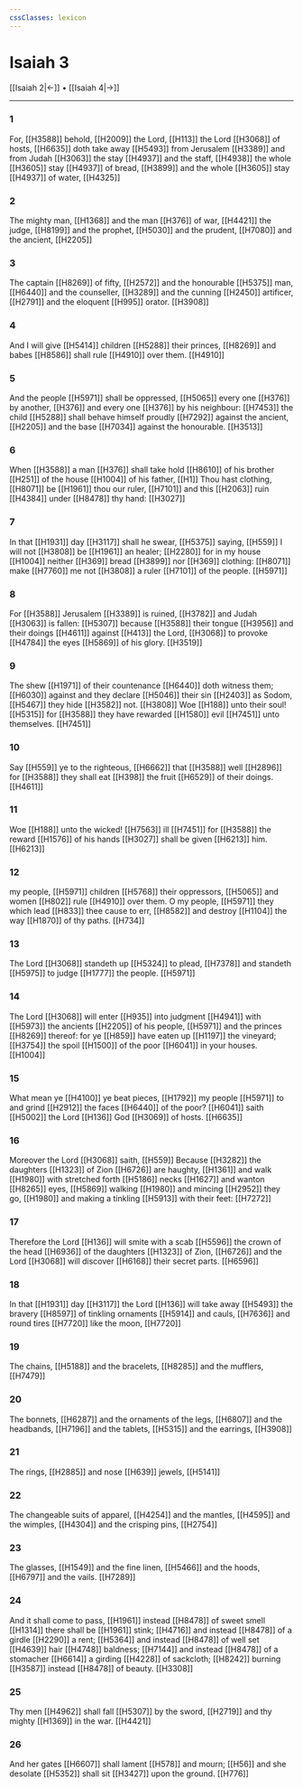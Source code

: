 ```yaml
---
cssClasses: lexicon
---
```

# Isaiah 3

[[Isaiah 2|←]] • [[Isaiah 4|→]]

---

### 1
For, [[H3588]] behold, [[H2009]] the Lord, [[H113]] the Lord [[H3068]] of hosts, [[H6635]] doth take away [[H5493]] from Jerusalem [[H3389]] and from Judah [[H3063]] the stay [[H4937]] and the staff, [[H4938]] the whole [[H3605]] stay [[H4937]] of bread, [[H3899]] and the whole [[H3605]] stay [[H4937]] of water, [[H4325]]

### 2
The mighty man, [[H1368]] and the man [[H376]] of war, [[H4421]] the judge, [[H8199]] and the prophet, [[H5030]] and the prudent, [[H7080]] and the ancient, [[H2205]]

### 3
The captain [[H8269]] of fifty, [[H2572]] and the honourable [[H5375]] man, [[H6440]] and the counseller, [[H3289]] and the cunning [[H2450]] artificer, [[H2791]] and the eloquent [[H995]] orator. [[H3908]]

### 4
And I will give [[H5414]] children [[H5288]] their princes, [[H8269]] and babes [[H8586]] shall rule [[H4910]] over them. [[H4910]]

### 5
And the people [[H5971]] shall be oppressed, [[H5065]] every one [[H376]] by another, [[H376]] and every one [[H376]] by his neighbour: [[H7453]] the child [[H5288]] shall behave himself proudly [[H7292]] against the ancient, [[H2205]] and the base [[H7034]] against the honourable. [[H3513]]

### 6
When [[H3588]] a man [[H376]] shall take hold [[H8610]] of his brother [[H251]] of the house [[H1004]] of his father, [[H1]] Thou hast clothing, [[H8071]] be [[H1961]] thou our ruler, [[H7101]] and this [[H2063]] ruin [[H4384]] under [[H8478]] thy hand: [[H3027]]

### 7
In that [[H1931]] day [[H3117]] shall he swear, [[H5375]] saying, [[H559]] I will not [[H3808]] be [[H1961]] an healer; [[H2280]] for in my house [[H1004]] neither [[H369]] bread [[H3899]] nor [[H369]] clothing: [[H8071]] make [[H7760]] me not [[H3808]] a ruler [[H7101]] of the people. [[H5971]]

### 8
For [[H3588]] Jerusalem [[H3389]] is ruined, [[H3782]] and Judah [[H3063]] is fallen: [[H5307]] because [[H3588]] their tongue [[H3956]] and their doings [[H4611]] against [[H413]] the Lord, [[H3068]] to provoke [[H4784]] the eyes [[H5869]] of his glory. [[H3519]]

### 9
The shew [[H1971]] of their countenance [[H6440]] doth witness them; [[H6030]] against and they declare [[H5046]] their sin [[H2403]] as Sodom, [[H5467]] they hide [[H3582]] not. [[H3808]] Woe [[H188]] unto their soul! [[H5315]] for [[H3588]] they have rewarded [[H1580]] evil [[H7451]] unto themselves. [[H7451]]

### 10
Say [[H559]] ye to the righteous, [[H6662]] that [[H3588]] well [[H2896]] for [[H3588]] they shall eat [[H398]] the fruit [[H6529]] of their doings. [[H4611]]

### 11
Woe [[H188]] unto the wicked! [[H7563]] ill [[H7451]] for [[H3588]] the reward [[H1576]] of his hands [[H3027]] shall be given [[H6213]] him. [[H6213]]

### 12
my people, [[H5971]] children [[H5768]] their oppressors, [[H5065]] and women [[H802]] rule [[H4910]] over them. O my people, [[H5971]] they which lead [[H833]] thee cause to err, [[H8582]] and destroy [[H1104]] the way [[H1870]] of thy paths. [[H734]]

### 13
The Lord [[H3068]] standeth up [[H5324]] to plead, [[H7378]] and standeth [[H5975]] to judge [[H1777]] the people. [[H5971]]

### 14
The Lord [[H3068]] will enter [[H935]] into judgment [[H4941]] with [[H5973]] the ancients [[H2205]] of his people, [[H5971]] and the princes [[H8269]] thereof: for ye [[H859]] have eaten up [[H1197]] the vineyard; [[H3754]] the spoil [[H1500]] of the poor [[H6041]] in your houses. [[H1004]]

### 15
What mean ye [[H4100]] ye beat pieces, [[H1792]] my people [[H5971]] to and grind [[H2912]] the faces [[H6440]] of the poor? [[H6041]] saith [[H5002]] the Lord [[H136]] God [[H3069]] of hosts. [[H6635]]

### 16
Moreover the Lord [[H3068]] saith, [[H559]] Because [[H3282]] the daughters [[H1323]] of Zion [[H6726]] are haughty, [[H1361]] and walk [[H1980]] with stretched forth [[H5186]] necks [[H1627]] and wanton [[H8265]] eyes, [[H5869]] walking [[H1980]] and mincing [[H2952]] they go, [[H1980]] and making a tinkling [[H5913]] with their feet: [[H7272]]

### 17
Therefore the Lord [[H136]] will smite with a scab [[H5596]] the crown of the head [[H6936]] of the daughters [[H1323]] of Zion, [[H6726]] and the Lord [[H3068]] will discover [[H6168]] their secret parts. [[H6596]]

### 18
In that [[H1931]] day [[H3117]] the Lord [[H136]] will take away [[H5493]] the bravery [[H8597]] of tinkling ornaments [[H5914]] and cauls, [[H7636]] and round tires [[H7720]] like the moon, [[H7720]]

### 19
The chains, [[H5188]] and the bracelets, [[H8285]] and the mufflers, [[H7479]]

### 20
The bonnets, [[H6287]] and the ornaments of the legs, [[H6807]] and the headbands, [[H7196]] and the tablets, [[H5315]] and the earrings, [[H3908]]

### 21
The rings, [[H2885]] and nose [[H639]] jewels, [[H5141]]

### 22
The changeable suits of apparel, [[H4254]] and the mantles, [[H4595]] and the wimples, [[H4304]] and the crisping pins, [[H2754]]

### 23
The glasses, [[H1549]] and the fine linen, [[H5466]] and the hoods, [[H6797]] and the vails. [[H7289]]

### 24
And it shall come to pass, [[H1961]] instead [[H8478]] of sweet smell [[H1314]] there shall be [[H1961]] stink; [[H4716]] and instead [[H8478]] of a girdle [[H2290]] a rent; [[H5364]] and instead [[H8478]] of well set [[H4639]] hair [[H4748]] baldness; [[H7144]] and instead [[H8478]] of a stomacher [[H6614]] a girding [[H4228]] of sackcloth; [[H8242]] burning [[H3587]] instead [[H8478]] of beauty. [[H3308]]

### 25
Thy men [[H4962]] shall fall [[H5307]] by the sword, [[H2719]] and thy mighty [[H1369]] in the war. [[H4421]]

### 26
And her gates [[H6607]] shall lament [[H578]] and mourn; [[H56]] and she desolate [[H5352]] shall sit [[H3427]] upon the ground. [[H776]]